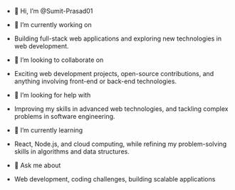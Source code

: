 - 👋 Hi, I’m @Sumit-Prasad01
- 🔭 I’m currently working on
- Building full-stack web applications and exploring new technologies in web development.

- 👯 I’m looking to collaborate on
- Exciting web development projects, open-source contributions, and anything involving front-end or back-end technologies.

- 🤝 I’m looking for help with
- Improving my skills in advanced web technologies, and tackling complex problems in software engineering.

- 🌱 I’m currently learning
- React, Node.js, and cloud computing, while refining my problem-solving skills in algorithms and data structures.

- 💬 Ask me about
- Web development, coding challenges, building scalable applications

